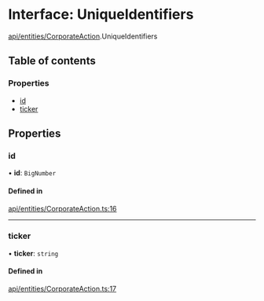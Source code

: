 # Interface: UniqueIdentifiers

[api/entities/CorporateAction](../wiki/api.entities.CorporateAction).UniqueIdentifiers

## Table of contents

### Properties

- [id](../wiki/api.entities.CorporateAction.UniqueIdentifiers#id)
- [ticker](../wiki/api.entities.CorporateAction.UniqueIdentifiers#ticker)

## Properties

### id

• **id**: `BigNumber`

#### Defined in

[api/entities/CorporateAction.ts:16](https://github.com/PolymeshAssociation/polymesh-sdk/blob/339b7503/src/api/entities/CorporateAction.ts#L16)

___

### ticker

• **ticker**: `string`

#### Defined in

[api/entities/CorporateAction.ts:17](https://github.com/PolymeshAssociation/polymesh-sdk/blob/339b7503/src/api/entities/CorporateAction.ts#L17)

